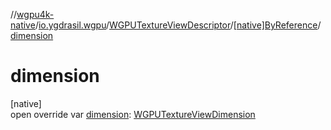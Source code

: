 //[wgpu4k-native](../../../../index.md)/[io.ygdrasil.wgpu](../../index.md)/[WGPUTextureViewDescriptor](../index.md)/[[native]ByReference](index.md)/[dimension](dimension.md)

# dimension

[native]\
open override var [dimension](dimension.md): [WGPUTextureViewDimension](../../-w-g-p-u-texture-view-dimension/index.md)